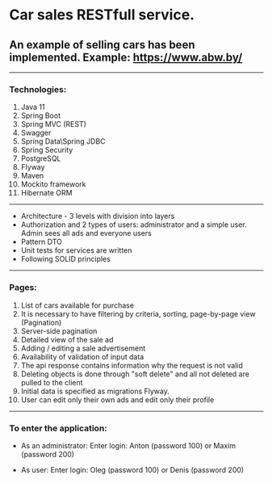 # Car sales RESTfull service.
## An example of selling cars has been implemented. Example: https://www.abw.by/
---
### Technologies:
1. Java 11
2. Spring Boot
3. Spring MVC (REST)
4. Swagger
5. Spring Data\Spring JDBC
6. Spring Security
7. PostgreSQL
8. Flyway
9. Maven
10. Mockito framework
11. Hibernate ORM
---
- Architecture - 3 levels with division into layers
- Authorization and 2 types of users: administrator
and a simple user. Admin sees all ads and everyone
users
- Pattern DTO
- Unit tests for services are written
- Following SOLID principles
---
### Pages:
1. List of cars available for purchase
2. It is necessary to have filtering by criteria, sorting, page-by-page
 view (Pagination)
3. Server-side pagination
4. Detailed view of the sale ad
5. Adding / editing a sale advertisement
6. Availability of validation of input data
7. The api response contains information why the request is not valid
8. Deleting objects is done through "soft delete"
 and all not deleted are pulled to the client
9. Initial data is specified as migrations
Flyway.
10. User can edit only their own ads and edit only their profile
---
### To enter the application:

- As an administrator: Enter login: Anton (password 100) or Maxim (password 200)

- As user: Enter login: Oleg (password 100) or Denis (password 200)
